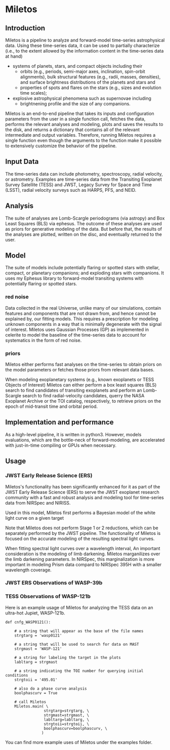 # Miletos

## Introduction
Miletos is a pipeline to analyze and forward-model time-series astrophysical data. Using these time-series data, it can be used to partially characterize (i.e., to the extent allowed by the information content in the time-series data at hand)
- systems of planets, stars, and compact objects including their
    - orbits (e.g., periods, semi-major axes, inclination, spin-orbit alignments), bulk structural features (e.g., radii, masses, densities), and surface brightness distributions of the planets and stars and
    - properties of spots and flares on the stars (e.g., sizes and evolution time scales);
- explosive astrophysical phenomena such as supernovae including
    - brightnening profile and the size of any companions.


Miletos is an end-to-end pipeline that takes its inputs and configuration parameters from the user in a single function call, fetches the data, performs the relevant analyses and modeling, plots and saves the results to the disk, and returns a dictionary that contains all of the relevant intermediate and output variables. Therefore, running Miletos requires a single function even though the arguments to the function make it possible to extensively customize the behavior of the pipeline.



## Input Data
The time-series data can include photometry, spectroscopy, radial velocity, or astrometry. Examples are time-series data from the Transiting Exoplanet Survey Satellite (TESS) and JWST, Legacy Survey for Space and Time (LSST), radial velocity surveys such as HARPS, PFS, and NEID.



## Analysis
The suite of analyses are Lomb-Scargle periodograms (via astropy) and Box Least Squares (BLS) via ephesus. The outcome of these analyses are used as priors for generative modeling of the data. But before that, the results of the analyses are plotted, written on the disc, and eventually returned to the user. 


## Model
The suite of models include potentially flaring or spotted stars with stellar, compact, or planetary companions; and exploding stars with companions. It uses my Ephesus library to forward-model transiting systems with potentially flaring or spotted stars.

### red noise
Data collected in the real Universe, unlike many of our simulations, contain features and components that are not drawn from, and hence cannot be explained by, our fitting models. This requires a prescription for modeling unknown components in a way that is minimally degenerate with the signal of interest. Miletos uses Gaussian Processes (GP) as implemented in celerite to model the baseline of the time-series data to account for systematics in the form of red noise.


### priors
Miletos either performs fast analyses on the time-series to obtain priors on the model parameters or fetches those priors from relevant data bases.

When modeling exoplanetary systems (e.g., known exoplanets or TESS Objects of Interest) Miletos can either perform a box least squares (BLS) search to find candidates of transiting exoplanets and perform an Lomb-Scargle search to find radial-velocity candidates, querry the NASA Exoplanet Archive or the TOI catalog, respectively, to retrieve priors on the epoch of mid-transit time and orbital period.


## Implementation and performance
As a high-level pipeline, it is written in python3. However, models evaluations, which are the bottle-neck of forward-modeling, are accelerated with just-in-time compiling or GPUs when necessary.


## Usage

### JWST Early Release Science (ERS)

Miletos's functionality has been significantly enhanced for it as part of the JWST Early Release Science (ERS) to serve the JWST exoplanet research community with a fast and robust analysis and modeling tool for time-series data from NIRSpec and NIRISS.

Used in this model, Miletos first performs a Bayesian model of the white light curve on a given target

Note that Miletos does not perform Stage 1 or 2 reductions, which can be separately performed by the JWST pipeline. The functionality of Miletos is focused on the accurate modeling of the resulting spectral light curves.

When fitting spectral light curves over a wavelength interval, An important consideration is the modeling of limb darkening. Miletos marganilizes over the limb darkening parameters. In NIRSpec, this marginalization is more important in modeling Prism data compard to NIRSpec 395H with a smaller wavelength coverage. 


### JWST ERS Observations of WASP-39b



### TESS Observations of WASP-121b

Here is an example usage of Miletos for analyzing the TESS data on an ultra-hot Jupiet, WASP-121b.

```
def cnfg_WASP0121():
    
    # a string that will appear as the base of the file names
    strgtarg = 'wasp0121'
    
    # a string that will be used to search for data on MAST 
    strgmast = 'WASP-121'
    
    # a string for labeling the target in the plots
    labltarg = strgmast
    
    # a string indicating the TOI number for querying initial conditions
    strgtoii = '495.01'
    
    # also do a phase curve analysis
    boolphascurv = True
    
    # call Miletos
    Miletos.main( \
                 strgtarg=strgtarg, \
                 strgmast=strgmast, \
                 labltarg=labltarg, \
                 strgtoii=strgtoii, \
                 boolphascurv=boolphascurv, \
                )
```

You can find more example uses of Miletos under the examples folder.
